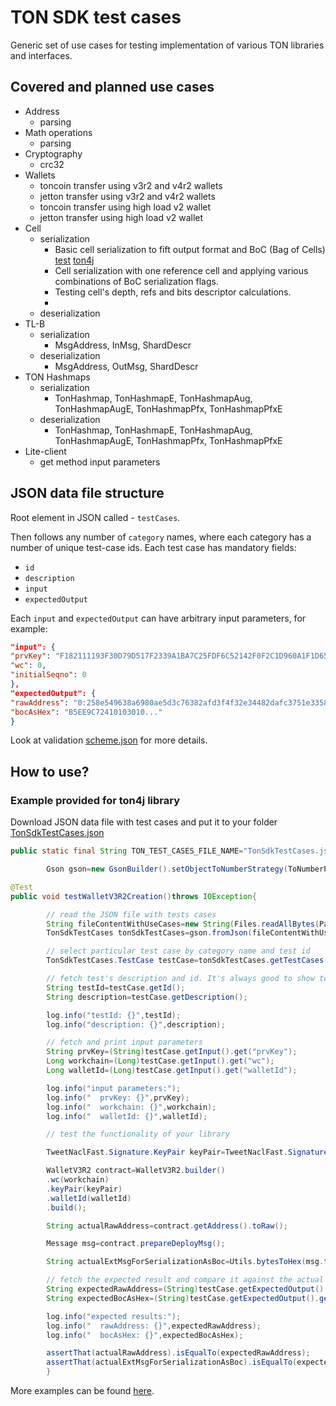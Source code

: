 # TON SDK test cases

Generic set of use cases for testing implementation of various TON libraries and interfaces.

## Covered and planned use cases

- Address
    - parsing
- Math operations
    - parsing
- Cryptography
    - crc32
- Wallets
    - toncoin transfer using v3r2 and v4r2 wallets
    - jetton transfer using v3r2 and v4r2 wallets
    - toncoin transfer using high load v2 wallet
    - jetton transfer using high load v2 wallet
- Cell
    - serialization
        - Basic cell serialization to fift output format and BoC (Bag of
          Cells) [test](https://github.com/neodix42/ton-sdk-test-cases/blob/main/cell-serialization.json#L3) [ton4j](https://github.com/neodix42/ton4j/blob/main/cell/src/test/java/org/ton/java/TestTonSdkTestCasesCellSerialization.java#L38)
        - Cell serialization with one reference cell and applying various combinations of BoC serialization flags.
        - Testing cell's depth, refs and bits descriptor calculations.
        -
    - deserialization
- TL-B
    - serialization
        - MsgAddress, InMsg, ShardDescr
    - deserialization
        - MsgAddress, OutMsg, ShardDescr
- TON Hashmaps
    - serialization
        - TonHashmap, TonHashmapE, TonHashmapAug, TonHashmapAugE, TonHashmapPfx, TonHashmapPfxE
    - deserialization
        - TonHashmap, TonHashmapE, TonHashmapAug, TonHashmapAugE, TonHashmapPfx, TonHashmapPfxE
- Lite-client
    - get method input parameters

## JSON data file structure

Root element in JSON called - `testCases`.

Then follows any number of `category` names, where each category has a number of unique test-case ids.
Each test case has mandatory fields:

* `id`
* `description`
* `input`
* `expectedOutput`

Each `input` and `expectedOutput` can have arbitrary input parameters, for example:

```json
"input": {
"prvKey": "F182111193F30D79D517F2339A1BA7C25FDF6C52142F0F2C1D960A1F1D65E1E4",
"wc": 0,
"initialSeqno": 0
},
"expectedOutput": {
"rawAddress": "0:258e549638a6980ae5d3c76382afd3f4f32e34482dafc3751e3358589c8de00d",
"bocAsHex": "B5EE9C72410103010..."
}
```

Look at validation [scheme.json](
https://raw.githubusercontent.com/neodix42/ton-sdk-test-cases/main/scheme.json) for more details.

## How to use?

### Example provided for ton4j library

Download JSON data file with test cases and put it to your folder [TonSdkTestCases.json](
https://raw.githubusercontent.com/neodix42/ton-sdk-test-cases/main/TonSdkTestCases.json)

```java
public static final String TON_TEST_CASES_FILE_NAME="TonSdkTestCases.json";

        Gson gson=new GsonBuilder().setObjectToNumberStrategy(ToNumberPolicy.LONG_OR_DOUBLE).create();

@Test
public void testWalletV3R2Creation()throws IOException{

        // read the JSON file with tests cases
        String fileContentWithUseCases=new String(Files.readAllBytes(Paths.get(TON_TEST_CASES_FILE_NAME)));
        TonSdkTestCases tonSdkTestCases=gson.fromJson(fileContentWithUseCases,TonSdkTestCases.class);

        // select particular test case by category name and test id
        TonSdkTestCases.TestCase testCase=tonSdkTestCases.getTestCases().get("wallets").get("9");

        // fetch test's description and id. It's always good to show test id, since it is unique across all tests.
        String testId=testCase.getId();
        String description=testCase.getDescription();

        log.info("testId: {}",testId);
        log.info("description: {}",description);

        // fetch and print input parameters
        String prvKey=(String)testCase.getInput().get("prvKey");
        Long workchain=(Long)testCase.getInput().get("wc");
        Long walletId=(Long)testCase.getInput().get("walletId");

        log.info("input parameters:");
        log.info("  prvKey: {}",prvKey);
        log.info("  workchain: {}",workchain);
        log.info("  walletId: {}",walletId);

        // test the functionality of your library

        TweetNaclFast.Signature.KeyPair keyPair=TweetNaclFast.Signature.keyPair_fromSeed(Utils.hexToSignedBytes(prvKey));

        WalletV3R2 contract=WalletV3R2.builder()
        .wc(workchain)
        .keyPair(keyPair)
        .walletId(walletId)
        .build();

        String actualRawAddress=contract.getAddress().toRaw();

        Message msg=contract.prepareDeployMsg();

        String actualExtMsgForSerializationAsBoc=Utils.bytesToHex(msg.toCell().toBoc(true)).toUpperCase();

        // fetch the expected result and compare it against the actual one
        String expectedRawAddress=(String)testCase.getExpectedOutput().get("rawAddress");
        String expectedBocAsHex=(String)testCase.getExpectedOutput().get("bocAsHex");

        log.info("expected results:");
        log.info("  rawAddress: {}",expectedRawAddress);
        log.info("  bocAsHex: {}",expectedBocAsHex);

        assertThat(actualRawAddress).isEqualTo(expectedRawAddress);
        assertThat(actualExtMsgForSerializationAsBoc).isEqualTo(expectedBocAsHex);
        }
```

More examples can be found [here](./src/test/java/UsageExampleTest.java).
